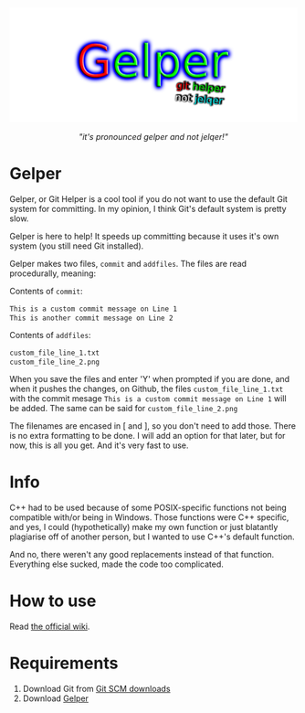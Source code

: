 ![](assets/gelper.png)
<p align="center">
    <em>"it's pronounced gelper and not jelqer!"</em>
</p>

# Gelper
Gelper, or Git Helper is a cool tool if you do not want to use the default Git system for committing. In my opinion, I think Git's default system is pretty slow.

Gelper is here to help! It speeds up committing because it uses it's own system (you still need Git installed).

Gelper makes two files, `commit` and `addfiles`. The files are read procedurally, meaning:

Contents of `commit`:
```
This is a custom commit message on Line 1
This is another commit message on Line 2
```

Contents of `addfiles`:
```
custom_file_line_1.txt
custom_file_line_2.png
```

When you save the files and enter 'Y' when prompted if you are done, and when it pushes the changes, on Github, the files `custom_file_line_1.txt` with the commit mesage `This is a custom commit message on Line 1` will be added. The same can be said for `custom_file_line_2.png`

The filenames are encased in [ and ], so you don't need to add those. There is no extra formatting to be done. I will add an option for that later, but for now, this is all you get. And it's very fast to use.

# Info
C++ had to be used because of some POSIX-specific functions not being compatible with/or being in Windows. Those functions were C++ specific, and yes, I could (hypothetically) make my own function or just blatantly plagiarise off of another person, but I wanted to use C++'s default function.

And no, there weren't any good replacements instead of that function. Everything else sucked, made the code too complicated.

# How to use
Read [the official wiki](https://mick.gdn/wiki/githelper).

# Requirements
1. Download Git from [Git SCM downloads](https://git-scm.com/download)
2. Download [Gelper](https://github.com/mickoissicko/githelper/releases)
   
